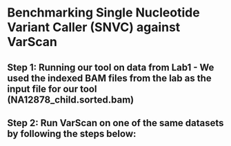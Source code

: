 # Benchmarking Single Nucleotide Variant Caller (SNVC) against VarScan

## Step 1: Running our tool on data from Lab1 - We used the indexed BAM files from the lab as the input file for our tool (NA12878_child.sorted.bam)
## Step 2: Run VarScan on one of the same datasets by following the steps below:


